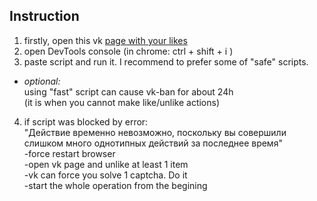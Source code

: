 ## Instruction  
1. firstly, open this vk [page with your likes](http://vk.com/feed?section=likes)
2. open DevTools console (in chrome: ctrl + shift + i )
3. paste script and run it. I recommend to prefer some of "safe" scripts.
* *optional:*  
using "fast" script can cause vk-ban for about 24h  
(it is when you cannot make like/unlike actions)
4. if script was blocked by error:  
"Действие временно невозможно, поскольку вы совершили слишком много однотипных действий за последнее время"  
-force restart browser  
-open vk page and unlike at least 1 item  
-vk can force you solve 1 captcha. Do it  
-start the whole operation from the begining  
